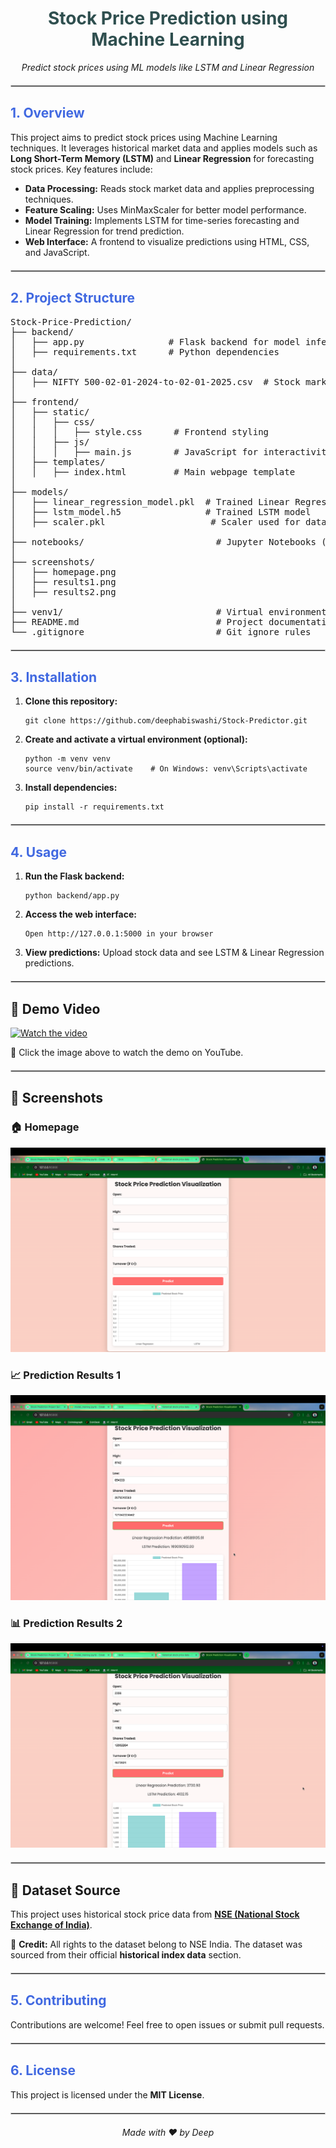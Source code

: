 <h1 style="color: #2F4F4F; text-align:center;">
  <b>Stock Price Prediction using Machine Learning</b>
</h1>

<p style="text-align:center;">
  <em>Predict stock prices using ML models like LSTM and Linear Regression</em>
</p>

<hr style="border: 1px solid #ccc; margin: 20px 0;" />

<h2 style="color:#4169E1;">1. Overview</h2>

<p>
  This project aims to predict stock prices using Machine Learning techniques. It leverages historical market data and applies models such as 
  <strong>Long Short-Term Memory (LSTM)</strong> and <strong>Linear Regression</strong> for forecasting stock prices. Key features include:
</p>

<ul>
  <li><strong>Data Processing:</strong> Reads stock market data and applies preprocessing techniques.</li>
  <li><strong>Feature Scaling:</strong> Uses MinMaxScaler for better model performance.</li>
  <li><strong>Model Training:</strong> Implements LSTM for time-series forecasting and Linear Regression for trend prediction.</li>
  <li><strong>Web Interface:</strong> A frontend to visualize predictions using HTML, CSS, and JavaScript.</li>
</ul>

<hr style="border: 1px solid #ccc; margin: 20px 0;" />

<h2 style="color:#4169E1;">2. Project Structure</h2>

<pre>
Stock-Price-Prediction/
├── backend/
│   ├── app.py                # Flask backend for model inference
│   ├── requirements.txt      # Python dependencies
│
├── data/
│   ├── NIFTY 500-02-01-2024-to-02-01-2025.csv  # Stock market dataset
│
├── frontend/
│   ├── static/
│   │   ├── css/
│   │   │   ├── style.css      # Frontend styling
│   │   ├── js/
│   │   │   ├── main.js        # JavaScript for interactivity
│   ├── templates/
│   │   ├── index.html         # Main webpage template
│
├── models/
│   ├── linear_regression_model.pkl  # Trained Linear Regression model
│   ├── lstm_model.h5                # Trained LSTM model
│   ├── scaler.pkl                    # Scaler used for data normalization
│
├── notebooks/                         # Jupyter Notebooks (if any)
│
├── screenshots/
│   ├── homepage.png
│   ├── results1.png
│   ├── results2.png
│
├── venv1/                             # Virtual environment (optional)
├── README.md                          # Project documentation
└── .gitignore                         # Git ignore rules
</pre>

<hr style="border: 1px solid #ccc; margin: 20px 0;" />

<h2 style="color:#4169E1;">3. Installation</h2>

<ol>
  <li>
    <strong>Clone this repository:</strong>
    <pre><code>git clone https://github.com/deephabiswashi/Stock-Predictor.git</code></pre>
  </li>
  <li>
    <strong>Create and activate a virtual environment (optional):</strong>
    <pre><code>python -m venv venv
source venv/bin/activate    # On Windows: venv\Scripts\activate
</code></pre>
  </li>
  <li>
    <strong>Install dependencies:</strong>
    <pre><code>pip install -r requirements.txt
</code></pre>
  </li>
</ol>

<hr style="border: 1px solid #ccc; margin: 20px 0;" />

<h2 style="color:#4169E1;">4. Usage</h2>

<ol>
  <li><strong>Run the Flask backend:</strong>
    <pre><code>python backend/app.py</code></pre>
  </li>
  <li><strong>Access the web interface:</strong>
    <pre><code>Open http://127.0.0.1:5000 in your browser</code></pre>
  </li>
  <li><strong>View predictions:</strong> Upload stock data and see LSTM & Linear Regression predictions.</li>
</ol>

<hr style="border: 1px solid #ccc; margin: 20px 0;" />

## 🔹 Demo Video

[![Watch the video](https://img.youtube.com/vi/YeT7VT5CZto/0.jpg)](https://youtu.be/YeT7VT5CZto)

🔗 Click the image above to watch the demo on YouTube.

<hr style="border: 1px solid #ccc; margin: 20px 0;" />

## 🔹 Screenshots

### 🏠 Homepage
![Homepage](screenshots/homepage.png)

### 📈 Prediction Results 1
![Results 1](screenshots/results1.png)

### 📊 Prediction Results 2
![Results 2](screenshots/results2.png)

<hr style="border: 1px solid #ccc; margin: 20px 0;" />

## 🔹 Dataset Source

This project uses historical stock price data from **[NSE (National Stock Exchange of India)](https://www.nseindia.com/reports-indices-historical-index-data)**.

📌 **Credit:** All rights to the dataset belong to NSE India. The dataset was sourced from their official **historical index data** section.

<hr style="border: 1px solid #ccc; margin: 20px 0;" />

<h2 style="color:#4169E1;">5. Contributing</h2>

<p>
  Contributions are welcome! Feel free to open issues or submit pull requests.
</p>

<hr style="border: 1px solid #ccc; margin: 20px 0;" />

<h2 style="color:#4169E1;">6. License</h2>

<p>
  This project is licensed under the <strong>MIT License</strong>.
</p>

<hr style="border: 1px solid #ccc; margin: 20px 0;" />

<p style="text-align:center;">
  <em>Made with ❤️ by Deep</em>
</p>
